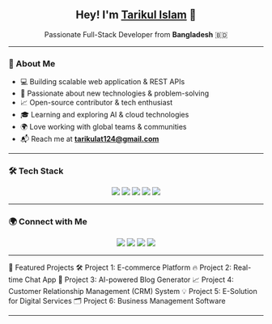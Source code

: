 <h2 align="center">Hey! I'm <a href="https://tarikul.info/" target="_blank">Tarikul Islam</a> 🚀</h2>
<p align="center">Passionate Full-Stack Developer from <b>Bangladesh</b> 🇧🇩</p>

---

### 🚀 About Me
- 💻 Building scalable web application & REST APIs
- 🎯 Passionate about new technologies & problem-solving
- 📈 Open-source contributor & tech enthusiast
- 🎓 Learning and exploring AI & cloud technologies
- 🌍 Love working with global teams & communities
- 📬 Reach me at **tarikulat124@gmail.com**

---

### 🛠 Tech Stack
<p align="center">
  <img src="https://img.shields.io/badge/Vue.js-4FC08D?style=for-the-badge&logo=vue.js&logoColor=white" />
  <img src="https://img.shields.io/badge/React-61DAFB?style=for-the-badge&logo=react&logoColor=white" />
  <img src="https://img.shields.io/badge/Laravel-FF2D20?style=for-the-badge&logo=laravel&logoColor=white" />
  <img src="https://img.shields.io/badge/PHP-777BB4?style=for-the-badge&logo=php&logoColor=white" />
  <img src="https://img.shields.io/badge/MySQL-4479A1?style=for-the-badge&logo=mysql&logoColor=white" />
</p>

---

### 🌍 Connect with Me
<p align="center">
  <a href="https://tarikul.online/" target="_blank"><img src="https://img.shields.io/badge/Website-DC143C?style=for-the-badge&logo=medium&logoColor=white" /></a>
  <a href="https://www.linkedin.com/in/md-tarikul-islam-973a21263/" target="_blank"><img src="https://img.shields.io/badge/LinkedIn-0077B5?style=for-the-badge&logo=linkedin&logoColor=white" /></a>
  <a href="https://twitter.com/tarikulahsan1212" target="_blank"><img src="https://img.shields.io/badge/Twitter-1DA1F2?style=for-the-badge&logo=twitter&logoColor=white" /></a>
  <a href="https://github.com/Tarikulat" target="_blank"><img src="https://img.shields.io/badge/GitHub-181717?style=for-the-badge&logo=github&logoColor=white" /></a>
</p>

---

📌 Featured Projects
🛠 Project 1: E-commerce Platform
🔥 Project 2: Real-time Chat App
🚀 Project 3: AI-powered Blog Generator
📈 Project 4: Customer Relationship Management (CRM) System
💡 Project 5: E-Solution for Digital Services
🗂 Project 6: Business Management Software

---
